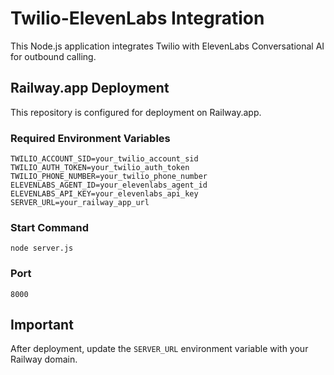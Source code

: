 # Twilio-ElevenLabs Integration

This Node.js application integrates Twilio with ElevenLabs Conversational AI for outbound calling.

## Railway.app Deployment

This repository is configured for deployment on Railway.app.

### Required Environment Variables

```
TWILIO_ACCOUNT_SID=your_twilio_account_sid
TWILIO_AUTH_TOKEN=your_twilio_auth_token
TWILIO_PHONE_NUMBER=your_twilio_phone_number
ELEVENLABS_AGENT_ID=your_elevenlabs_agent_id
ELEVENLABS_API_KEY=your_elevenlabs_api_key
SERVER_URL=your_railway_app_url
```

### Start Command

```
node server.js
```

### Port

```
8000
```

## Important

After deployment, update the `SERVER_URL` environment variable with your Railway domain.
